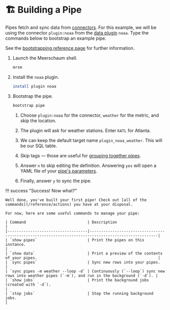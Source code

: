 <link rel="stylesheet" type="text/css" href="/assets/css/asciinema-player.css" />
<script src="/assets/js/asciinema-player.js"></script>

# 🏗️ Building a Pipe

Pipes fetch and sync data from [connectors](/reference/connectors/). For this example, we will be using the connector `plugin:noaa` from the [data plugin](/reference/plugins/types-of-plugins/#data-plugins) `noaa`. Type the commands below to bootstrap an example pipe.

See the [bootstrapping reference page](/reference/pipes/bootstrapping/) for further information.

1. Launch the Meerschaum shell.  

    ```bash
    mrsm
    ```

2. Install the `noaa` plugin.

    ```bash
    install plugin noaa
    ```

3. Bootstrap the pipe.  

    ```bash
    bootstrap pipe
    ```

    1. Choose `plugin:noaa` for the connector, `weather` for the metric, and skip the location.

    2. The plugin will ask for weather stations. Enter `KATL` for Atlanta.

    3. We can keep the default target name `plugin_noaa_weather`. This will be our SQL table.

    4. Skip tags — those are useful for [grouping together pipes](/reference/pipes/tags/).

    5. Answer `n` to skip editing the definition. Answering `yes` will open a YAML file of your [pipe's parameters](/reference/pipes/#parameters).

    6. Finally, answer `y` to sync the pipe.


!!! success "Success! Now what?"

    Well done, you've built your first pipe! Check out [all of the commands](/reference/actions) you have at your disposal.

    For now, here are some useful commands to manage your pipe:

    | Command                           | Description                                                                                        |
    |-----------------------------------|----------------------------------------------------------------------------------------------------|
    | `show pipes`                      | Print the pipes on this instance.                                                                  |
    | `show data`                       | Print a preview of the contents of your pipes.                                                     |
    | `sync pipes`                      | Sync new rows into your pipes.                                                                     |
    | `sync pipes -m weather --loop -d` | Continuously (`--loop`) sync new rows into weather pipes (`-m`), and run in the background (`-d`). |
    | `show jobs`                       | Print the background jobs (created with `-d`).                                                     |
    | `stop jobs`                       | Stop the running background jobs.                                                                  |

<asciinema-player src="/assets/casts/bootstrap-noaa.cast" size="small" preload="true"></asciinema-player>
